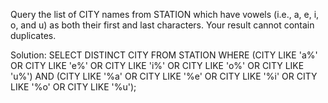 Query the list of CITY names from STATION which have vowels (i.e., a, e, i, o, and u) as both their first and last characters. Your result cannot contain duplicates.

Solution:
SELECT DISTINCT CITY FROM STATION WHERE (CITY LIKE 'a%' OR CITY LIKE 'e%' OR CITY LIKE 'i%' OR CITY LIKE 'o%' OR CITY LIKE 'u%')
AND (CITY LIKE '%a' OR CITY LIKE '%e' OR CITY LIKE '%i' OR CITY LIKE '%o' OR CITY LIKE '%u');
